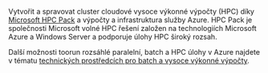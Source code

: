Vytvořit a spravovat cluster cloudové vysoce výkonné výpočty (HPC) díky [Microsoft HPC Pack](https://technet.microsoft.com/library/jj899572.aspx) a výpočty a infrastruktura služby Azure. HPC Pack je společnosti Microsoft volné HPC řešení založen na technologiích Microsoft Azure a Windows Server a podporuje úlohy HPC široký rozsah.

Další možnosti toorun rozsáhlé paralelní, batch a HPC úlohy v Azure najdete v tématu [technických prostředcích pro batch a vysoce výkonné výpočty](../articles/batch/big-compute-resources.md).

